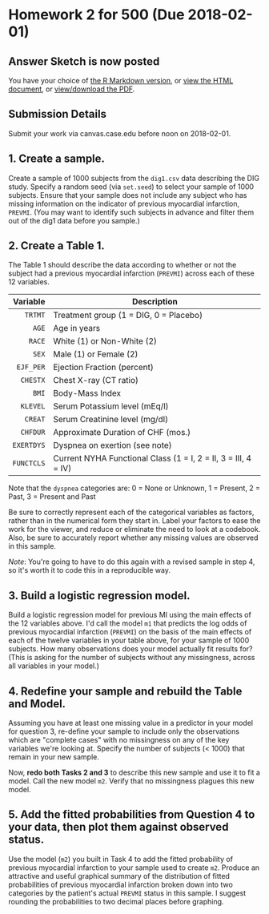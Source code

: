 # Homework 2 for 500 (Due 2018-02-01)

## Answer Sketch is now posted

You have your choice of [the R Markdown version](https://raw.githubusercontent.com/THOMASELOVE/500-2018/master/assignments/homework2/homework2_sketch.Rmd), or [view the HTML document](http://htmlpreview.github.io/?https://github.com/THOMASELOVE/500-2018/blob/master/assignments/homework2/homework2_sketch.html), or [view/download the PDF](https://github.com/THOMASELOVE/500-2018/blob/master/assignments/homework2/homework2_sketch.pdf). 

## Submission Details

Submit your work via canvas.case.edu before noon on 2018-02-01. 

## 1. Create a sample.

Create a sample of 1000 subjects from the `dig1.csv` data describing the DIG study. Specify a random seed (via `set.seed`) to select your sample of 1000 subjects. Ensure that your sample does not include any subject who has missing information on the indicator of previous myocardial infarction, `PREVMI`. (You may want to identify such subjects in advance and filter them out of the dig1 data before you sample.)

## 2. Create a Table 1.

The Table 1 should describe the data according to whether or not the subject had a previous myocardial infarction (`PREVMI`) across each of these 12 variables. 

Variable | Description
-------: | -----------------------------------------------------
`TRTMT` | Treatment group (1 = DIG, 0 = Placebo)
`AGE` | Age in years
`RACE` | White (1) or Non-White (2)
`SEX` | Male (1) or Female (2)
`EJF_PER` | Ejection Fraction (percent)
`CHESTX` | Chest X-ray (CT ratio)
`BMI` | Body-Mass Index
`KLEVEL` | Serum Potassium level (mEq/l)
`CREAT` | Serum Creatinine level (mg/dl)
`CHFDUR` | Approximate Duration of CHF (mos.)
`EXERTDYS` | Dyspnea on exertion (see note)
`FUNCTCLS` | Current NYHA Functional Class (1 = I, 2 = II, 3 = III, 4 = IV)

Note that the `dyspnea` categories are: 0 = None or Unknown, 1 = Present, 2 = Past, 3 = Present and Past

Be sure to correctly represent each of the categorical variables as factors, rather than in the numerical form they start in. Label your factors to ease the work for the viewer, and reduce or eliminate the need to look at a codebook. Also, be sure to accurately report whether any missing values are observed in this sample.

*Note*: You're going to have to do this again with a revised sample in step 4, so it's worth it to code this in a reproducible way.

## 3. Build a logistic regression model.

Build a logistic regression model for previous MI using the main effects of the 12 variables above. I'd call the model `m1` that predicts the log odds of previous myocardial infarction (`PREVMI`) on the basis of the main effects of each of the twelve variables in your table above, for your sample of 1000 subjects. How many observations does your model actually fit results for? (This is asking for the number of subjects without any missingness, across all variables in your model.)

## 4. Redefine your sample and rebuild the Table and Model.

Assuming you have at least one missing value in a predictor in your model for question 3, re-define your sample to include only the observations which are "complete cases" with no missingness on any of the key variables we're looking at. Specify the number of subjects (< 1000) that remain in your new sample. 

Now, **redo both Tasks 2 and 3** to describe this new sample and use it to fit a model. Call the new model `m2`. Verify that no missingness plagues this new model. 

## 5. Add the fitted probabilities from Question 4 to your data, then plot them against observed status.

Use the model (`m2`) you built in Task 4 to add the fitted probability of previous myocardial infarction to your sample used to create `m2`. Produce an attractive and useful graphical summary of the distribution of fitted probabilities of previous myocardial infarction broken down into two categories by the patient's actual `PREVMI` status in this sample. I suggest rounding the probabilities to two decimal places before graphing.

